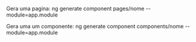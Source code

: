Gera uma pagina: ng generate component pages/nome --module=app.module

Gera uma um componente: ng generate component components/nome --module=app.module
